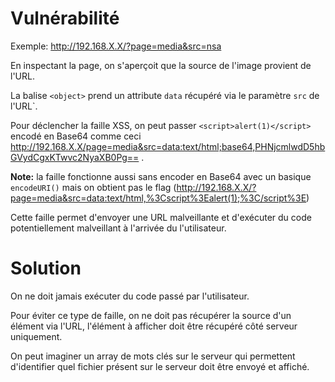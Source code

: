 # Vulnérabilité

Exemple: http://192.168.X.X/?page=media&src=nsa

En inspectant la page, on s'aperçoit que la source de l'image provient de l'URL.

La balise `<object>` prend un attribute `data` récupéré via le paramètre `src` de l'URL`.

Pour déclencher la faille XSS, on peut passer `<script>alert(1)</script>` encodé en Base64 comme ceci http://192.168.X.X/page=media&src=data:text/html;base64,PHNjcmlwdD5hbGVydCgxKTwvc2NyaXB0Pg== .

__Note:__ la faille fonctionne aussi sans encoder en Base64 avec un basique `encodeURI()` mais on obtient pas le flag (http://192.168.X.X/?page=media&src=data:text/html,%3Cscript%3Ealert(1);%3C/script%3E)

Cette faille permet d'envoyer une URL malveillante et d'exécuter du code potentiellement malveillant à l'arrivée du l'utilisateur.

# Solution

On ne doit jamais exécuter du code passé par l'utilisateur.

Pour éviter ce type de faille, on ne doit pas récupérer la source d'un élément via l'URL, l'élément à afficher doit être récupéré côté serveur uniquement.

On peut imaginer un array de mots clés sur le serveur qui permettent d'identifier quel fichier présent sur le serveur doit être envoyé et affiché.
